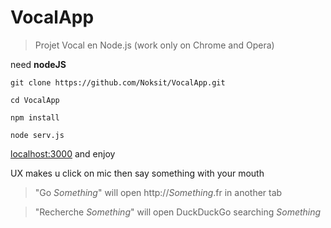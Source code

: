 # VocalApp
>Projet Vocal en Node.js
>(work only on Chrome and Opera)

need **nodeJS**
```
git clone https://github.com/Noksit/VocalApp.git
```
```
cd VocalApp
```
```
npm install
```
```
node serv.js
```
[localhost:3000](localhost:3000) and enjoy

UX makes u click on mic then say something with your mouth
 
>"Go _Something_"
will open http://_Something_.fr in another tab

>"Recherche _Something_"
will open DuckDuckGo searching _Something_
